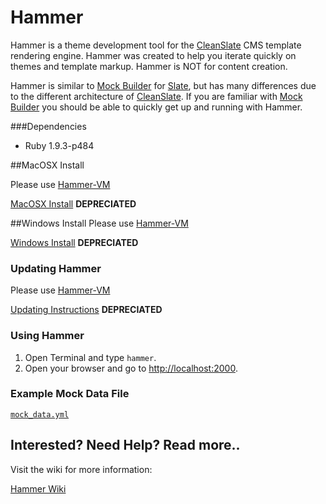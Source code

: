 # Hammer

Hammer is a theme development tool for the [CleanSlate](http://cleanslate.wvu.edu/ "CleanSlate") CMS template rendering engine. Hammer was created to help you iterate quickly on themes and template markup. Hammer is  NOT for content creation.

Hammer is similar to [Mock Builder](https://github.com/wvuweb/mock_builder "Mock Builder") for [Slate](http://slatecms.wvu.edu/ "Slate"), but has many differences due to the different architecture of [CleanSlate](http://cleanslate.wvu.edu/ "CleanSlate"). If you are familiar with [Mock Builder](https://github.com/wvuweb/mock_builder "Mock Builder") you should be able to quickly get up and running with Hammer.


###Dependencies

* Ruby 1.9.3-p484

##MacOSX Install

Please use [Hammer-VM](https://github.com/wvuweb/hammer-vm)

[MacOSX Install](https://github.com/wvuweb/hammer/wiki/Mac-OSX-Install) **DEPRECIATED** 

##Windows Install
Please use [Hammer-VM](https://github.com/wvuweb/hammer-vm)

[Windows Install](https://github.com/wvuweb/hammer/wiki/Windows-Install) **DEPRECIATED**

### Updating Hammer
Please use [Hammer-VM](https://github.com/wvuweb/hammer-vm#commands)

[Updating Instructions](https://github.com/wvuweb/hammer/wiki/Update) **DEPRECIATED** 

### Using Hammer

1. Open Terminal and type `hammer`.
1. Open your browser and go to [http://localhost:2000](http://localhost:2000).

### Example Mock Data File

[`mock_data.yml`](https://github.com/wvuweb/hammer/wiki/Mock-Data#basic-example-of-a-mock_datayml-file)


## Interested? Need Help? Read more..

Visit the wiki for more information:

[Hammer Wiki](https://github.com/wvuweb/hammer/wiki)
